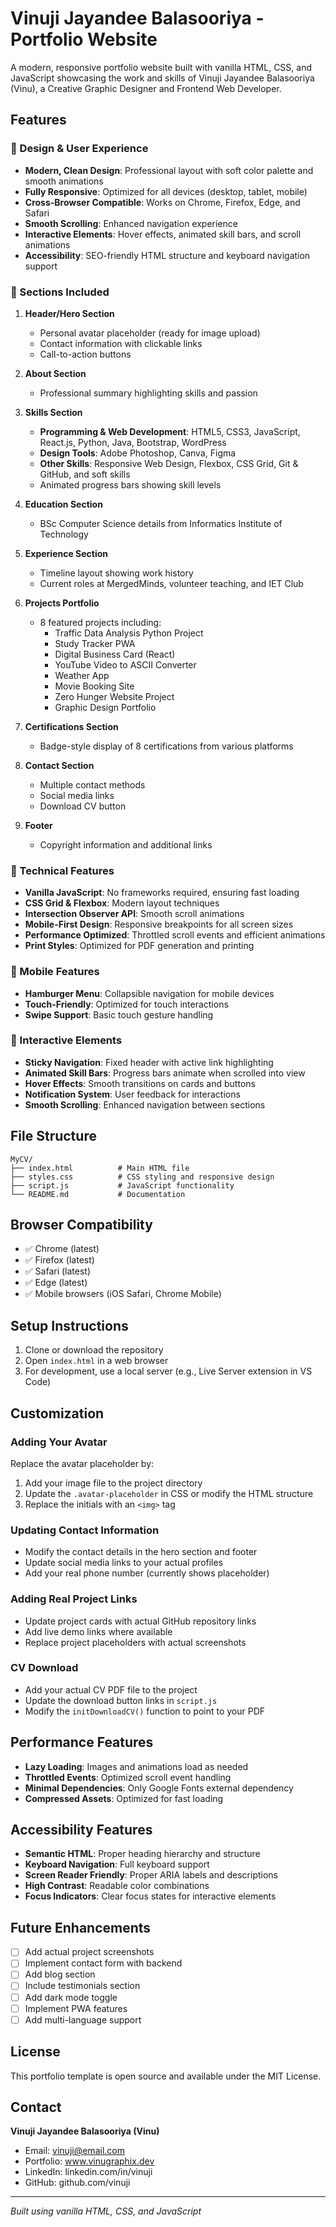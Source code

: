 # Vinuji Jayandee Balasooriya - Portfolio Website

A modern, responsive portfolio website built with vanilla HTML, CSS, and JavaScript showcasing the work and skills of Vinuji Jayandee Balasooriya (Vinu), a Creative Graphic Designer and Frontend Web Developer.

## Features

### 🎨 Design & User Experience
- **Modern, Clean Design**: Professional layout with soft color palette and smooth animations
- **Fully Responsive**: Optimized for all devices (desktop, tablet, mobile)
- **Cross-Browser Compatible**: Works on Chrome, Firefox, Edge, and Safari
- **Smooth Scrolling**: Enhanced navigation experience
- **Interactive Elements**: Hover effects, animated skill bars, and scroll animations
- **Accessibility**: SEO-friendly HTML structure and keyboard navigation support

### 📱 Sections Included
1. **Header/Hero Section**
   - Personal avatar placeholder (ready for image upload)
   - Contact information with clickable links
   - Call-to-action buttons

2. **About Section**
   - Professional summary highlighting skills and passion

3. **Skills Section**
   - **Programming & Web Development**: HTML5, CSS3, JavaScript, React.js, Python, Java, Bootstrap, WordPress
   - **Design Tools**: Adobe Photoshop, Canva, Figma
   - **Other Skills**: Responsive Web Design, Flexbox, CSS Grid, Git & GitHub, and soft skills
   - Animated progress bars showing skill levels

4. **Education Section**
   - BSc Computer Science details from Informatics Institute of Technology

5. **Experience Section**
   - Timeline layout showing work history
   - Current roles at MergedMinds, volunteer teaching, and IET Club

6. **Projects Portfolio**
   - 8 featured projects including:
     - Traffic Data Analysis Python Project
     - Study Tracker PWA
     - Digital Business Card (React)
     - YouTube Video to ASCII Converter
     - Weather App
     - Movie Booking Site
     - Zero Hunger Website Project
     - Graphic Design Portfolio

7. **Certifications Section**
   - Badge-style display of 8 certifications from various platforms

8. **Contact Section**
   - Multiple contact methods
   - Social media links
   - Download CV button

9. **Footer**
   - Copyright information and additional links

### 🚀 Technical Features
- **Vanilla JavaScript**: No frameworks required, ensuring fast loading
- **CSS Grid & Flexbox**: Modern layout techniques
- **Intersection Observer API**: Smooth scroll animations
- **Mobile-First Design**: Responsive breakpoints for all screen sizes
- **Performance Optimized**: Throttled scroll events and efficient animations
- **Print Styles**: Optimized for PDF generation and printing

### 📱 Mobile Features
- **Hamburger Menu**: Collapsible navigation for mobile devices
- **Touch-Friendly**: Optimized for touch interactions
- **Swipe Support**: Basic touch gesture handling

### 🎯 Interactive Elements
- **Sticky Navigation**: Fixed header with active link highlighting
- **Animated Skill Bars**: Progress bars animate when scrolled into view
- **Hover Effects**: Smooth transitions on cards and buttons
- **Notification System**: User feedback for interactions
- **Smooth Scrolling**: Enhanced navigation between sections

## File Structure
```
MyCV/
├── index.html          # Main HTML file
├── styles.css          # CSS styling and responsive design
├── script.js           # JavaScript functionality
└── README.md           # Documentation
```

## Browser Compatibility
- ✅ Chrome (latest)
- ✅ Firefox (latest)
- ✅ Safari (latest)
- ✅ Edge (latest)
- ✅ Mobile browsers (iOS Safari, Chrome Mobile)

## Setup Instructions
1. Clone or download the repository
2. Open `index.html` in a web browser
3. For development, use a local server (e.g., Live Server extension in VS Code)

## Customization

### Adding Your Avatar
Replace the avatar placeholder by:
1. Add your image file to the project directory
2. Update the `.avatar-placeholder` in CSS or modify the HTML structure
3. Replace the initials with an `<img>` tag

### Updating Contact Information
- Modify the contact details in the hero section and footer
- Update social media links to your actual profiles
- Add your real phone number (currently shows placeholder)

### Adding Real Project Links
- Update project cards with actual GitHub repository links
- Add live demo links where available
- Replace project placeholders with actual screenshots

### CV Download
- Add your actual CV PDF file to the project
- Update the download button links in `script.js`
- Modify the `initDownloadCV()` function to point to your PDF

## Performance Features
- **Lazy Loading**: Images and animations load as needed
- **Throttled Events**: Optimized scroll event handling
- **Minimal Dependencies**: Only Google Fonts external dependency
- **Compressed Assets**: Optimized for fast loading

## Accessibility Features
- **Semantic HTML**: Proper heading hierarchy and structure
- **Keyboard Navigation**: Full keyboard support
- **Screen Reader Friendly**: Proper ARIA labels and descriptions
- **High Contrast**: Readable color combinations
- **Focus Indicators**: Clear focus states for interactive elements

## Future Enhancements
- [ ] Add actual project screenshots
- [ ] Implement contact form with backend
- [ ] Add blog section
- [ ] Include testimonials section
- [ ] Add dark mode toggle
- [ ] Implement PWA features
- [ ] Add multi-language support

## License
This portfolio template is open source and available under the MIT License.

## Contact
**Vinuji Jayandee Balasooriya (Vinu)**
- Email: vinuji@email.com
- Portfolio: www.vinugraphix.dev
- LinkedIn: linkedin.com/in/vinuji
- GitHub: github.com/vinuji

---
*Built using vanilla HTML, CSS, and JavaScript*

